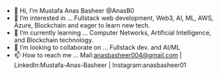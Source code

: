 - 👋 Hi, I’m Mustafa Anas Basheer @AnasB0 
- 👀 I’m interested in ... Fullstack web development, Web3, AI, ML, AWS, Azure, Blockchain and eager to learn new tech.
- 🌱 I’m currently learning ... Computer Networks, Artificial Intelligence, and Blockchain technology.
- 💞️ I’m looking to collaborate on ... Fullstack dev. and AI/ML  
- 📫 How to reach me ... Mail:anasbasheer004@gmail.com | LinkedIn:Mustafa-Anas-Basheer | Instagram:anasbasheer01

<!--- 
AnasB0/AnasB0 is a ✨ special ✨ repository because its `README.md` (this file) appears on your GitHub profile.
You can click the Preview link to take a look at your changes.
--->
